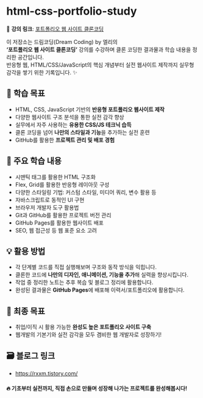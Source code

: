 # html-css-portfolio-study
📖 **강의 링크**: [포트폴리오 웹 사이트 클론코딩](https://academy.dream-coding.com/courses/portfolio)

이 저장소는 드림코딩(Dream Coding) by 엘리의  
**‘포트폴리오 웹 사이트 클론코딩’** 강의를 수강하며 클론 코딩한 결과물과 학습 내용을 정리한 공간입니다.  
반응형 웹, HTML/CSS/JavaScript의 핵심 개념부터 실전 웹사이트 제작까지 실무형 감각을 쌓기 위한 기록입니다. ✨


## 🚀 학습 목표

- HTML, CSS, JavaScript 기반의 **반응형 포트폴리오 웹사이트 제작**
- 다양한 웹사이트 구조 분석을 통한 실전 감각 향상
- 실무에서 자주 사용하는 **유용한 CSS/JS 테크닉 습득**
- 클론 코딩을 넘어 **나만의 스타일과 기능**을 추가하는 실전 훈련
- GitHub를 활용한 **프로젝트 관리 및 배포 경험**


## 📌 주요 학습 내용

- 시맨틱 태그를 활용한 HTML 구조화  
- Flex, Grid를 활용한 반응형 레이아웃 구성  
- 다양한 스타일링 기법: 커스텀 스타일, 미디어 쿼리, 변수 활용 등  
- 자바스크립트로 동적인 UI 구현  
- 브라우저 개발자 도구 활용법  
- Git과 GitHub를 활용한 프로젝트 버전 관리  
- GitHub Pages를 활용한 웹사이트 배포  
- SEO, 웹 접근성 등 웹 표준 요소 고려


## 💡 활용 방법
- 각 단계별 코드를 직접 실행해보며 구조와 동작 방식을 익힙니다.  
- 클론한 코드에 **나만의 디자인, 애니메이션, 기능을 추가**해 실력을 향상시킵니다.  
- 작업 중 정리한 노트는 추후 복습 및 블로그 정리에 활용합니다.  
- 완성된 결과물은 **GitHub Pages**에 배포해 이력서/포트폴리오에 활용합니다.


## 🎯 최종 목표
- 취업/이직 시 활용 가능한 **완성도 높은 포트폴리오 사이트 구축**
- 웹개발의 기본기와 실전 감각을 모두 겸비한 웹 개발자로 성장하기!

## 🗃️ 블로그 링크
- https://rxxm.tistory.com/


#### 🔥 기초부터 실전까지, 직접 손으로 만들며 성장해 나가는 프로젝트를 완성해봅시다!
